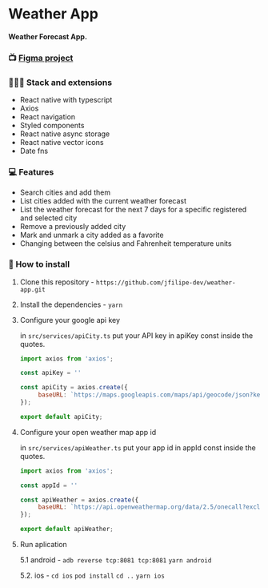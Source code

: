 # Weather App
#### Weather Forecast App.

### 📺 <a href="https://www.figma.com/file/GGNXXLDnqzsJ4yIFNYDaCD/Weather-app?node-id=0%3A1">Figma project</a>

### 👨🏻‍💻 Stack and extensions
- React native with typescript
- Axios
- React navigation
- Styled components
- React native async storage
- React native vector icons
- Date fns

### 💻 Features
- Search cities and add them
- List cities added with the current weather forecast
- List the weather forecast for the next 7 days for a specific registered and selected city
- Remove a previously added city
- Mark and unmark a city added as a favorite
- Changing between the celsius and Fahrenheit temperature units


### 💾 How to install
1. Clone this repository - 
`https://github.com/jfilipe-dev/weather-app.git`

2. Install the dependencies - 
`yarn`

3. Configure your google api key 

   in `src/services/apiCity.ts`
   put your API key in apiKey const inside the quotes.

   ```javascript
   import axios from 'axios';

   const apiKey = ''

   const apiCity = axios.create({
        baseURL: `https://maps.googleapis.com/maps/api/geocode/json?key=${apiKey}&language=pt-BR`,
   });

   export default apiCity;
   ```

4. Configure your open weather map app id 

   in `src/services/apiWeather.ts`
   put your app id in appId const inside the quotes.

   ```javascript
   import axios from 'axios';

   const appId = ''

   const apiWeather = axios.create({
        baseURL: `https://api.openweathermap.org/data/2.5/onecall?exclude=minutely,hourly,alerts&appid=${appId}`,
   });

   export default apiWeather;
   ```

5. Run aplication

   5.1 android - 
`adb reverse tcp:8081 tcp:8081`
`yarn android`

   5.2. ios - 
`cd ios`
`pod install`
`cd ..`
`yarn ios`
